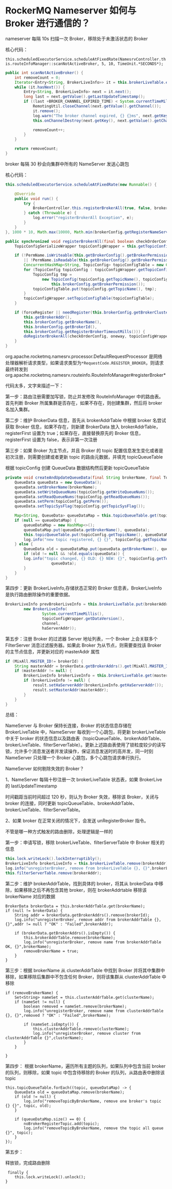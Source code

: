 # RockerMQ Nameserver 如何与 Broker 进行通信的？

nameserver 每隔 10s 扫描一次 Broker，移除处于未激活状态的 Broker

核心代码：

`this.scheduledExecutorService.scheduleAtFixedRate(NamesrvController.this.routeInfoManager::scanNotActiveBroker, 5, 10, TimeUnit.*SECONDS*);`

```java
public int scanNotActiveBroker() {
    int removeCount = 0;
    Iterator<Entry<String, BrokerLiveInfo>> it = this.brokerLiveTable.entrySet().iterator();
    while (it.hasNext()) {
        Entry<String, BrokerLiveInfo> next = it.next();
        long last = next.getValue().getLastUpdateTimestamp();
        if ((last +BROKER_CHANNEL_EXPIRED_TIME) < System.currentTimeMillis()) {
            RemotingUtil.closeChannel(next.getValue().getChannel());
            it.remove();
            log.warn("The broker channel expired, {} {}ms", next.getKey(),BROKER_CHANNEL_EXPIRED_TIME);
            this.onChannelDestroy(next.getKey(), next.getValue().getChannel());

            removeCount++;
        }
    }

    return removeCount;
}
```

broker 每隔 30 秒会向集群中所有的 NameServer 发送心跳包

核心代码：

```java
this.scheduledExecutorService.scheduleAtFixedRate(new Runnable() {

    @Override
    public void run() {
        try {
            BrokerController.this.registerBrokerAll(true, false, brokerConfig.isForceRegister());
        } catch (Throwable e) {
            log.error("registerBrokerAll Exception", e);
        }
    }
}, 1000 * 10, Math.max(10000, Math.min(brokerConfig.getRegisterNameServerPeriod(), 60000)), TimeUnit.MILLISECONDS);
```

```java
public synchronized void registerBrokerAll(final boolean checkOrderConfig, boolean oneway, boolean forceRegister) {
    TopicConfigSerializeWrapper topicConfigWrapper = this.getTopicConfigManager().buildTopicConfigSerializeWrapper();

    if (!PermName.isWriteable(this.getBrokerConfig().getBrokerPermission())
        || !PermName.isReadable(this.getBrokerConfig().getBrokerPermission())) {
        ConcurrentHashMap<String, TopicConfig> topicConfigTable = new ConcurrentHashMap<String, TopicConfig>();
        for (TopicConfig topicConfig : topicConfigWrapper.getTopicConfigTable().values()) {
            TopicConfig tmp =
                new TopicConfig(topicConfig.getTopicName(), topicConfig.getReadQueueNums(), topicConfig.getWriteQueueNums(),
                    this.brokerConfig.getBrokerPermission());
            topicConfigTable.put(topicConfig.getTopicName(), tmp);
        }
        topicConfigWrapper.setTopicConfigTable(topicConfigTable);
    }

    if (forceRegister || needRegister(this.brokerConfig.getBrokerClusterName(),
        this.getBrokerAddr(),
        this.brokerConfig.getBrokerName(),
        this.brokerConfig.getBrokerId(),
        this.brokerConfig.getRegisterBrokerTimeoutMills())) {
        doRegisterBrokerAll(checkOrderConfig, oneway, topicConfigWrapper);
    }
}
```

org.apache.rocketmq.namesrv.processor.DefaultRequestProcessor 是网络处理器解析请求类型，如果请求类型为`*RequestCode.REGISTER_BROKER`，则请求最终转发到 org.apache.rocketmq.namesrv.routeinfo.RouteInfoManager#registerBroker\*

代码太多，文字来描述一下：

第一步：路由注册需要加写锁，防止并发修改 RouteInfoManager 中的路由表。首先判断 Broker 所属集群是否存在，如果不存在，则创建集群，然后将 broker 名加入集群。

第二步：维护 BrokerData 信息，首先从 brokerAddrTable 中根据 broker 名尝试获取 Broker 信息，如果不存在，则新建 BrokerData 放入 brokerAddrTable，registerFirst 设置为 true；如果存在，直接替换原先的 Broker 信息，registerFirst 设置为 false，表示非第一次注册

第三步：如果 Broker 为主节点，并且 Broker 的 topic 配置信息发生变化或者是初次注册，则需要创建或者更新 topic 的路由元数据，并填充 topicQueueTable

根据 topicConfig 创建 QueueData 数据结构然后更新 topicQueueTable

```java
private void createAndUpdateQueueData(final String brokerName, final TopicConfig topicConfig) {
    QueueData queueData = new QueueData();
    queueData.setBrokerName(brokerName);
    queueData.setWriteQueueNums(topicConfig.getWriteQueueNums());
    queueData.setReadQueueNums(topicConfig.getReadQueueNums());
    queueData.setPerm(topicConfig.getPerm());
    queueData.setTopicSysFlag(topicConfig.getTopicSysFlag());

    Map<String, QueueData> queueDataMap = this.topicQueueTable.get(topicConfig.getTopicName());
    if (null == queueDataMap) {
        queueDataMap = new HashMap<>();
        queueDataMap.put(queueData.getBrokerName(), queueData);
        this.topicQueueTable.put(topicConfig.getTopicName(), queueDataMap);
        log.info("new topic registered, {} {}", topicConfig.getTopicName(), queueData);
    } else {
        QueueData old = queueDataMap.put(queueData.getBrokerName(), queueData);
        if (old != null && !old.equals(queueData)) {
        log.info("topic changed, {} OLD: {} NEW: {}", topicConfig.getTopicName(), old,
                    queueData);
        }
    }
}
```

第四步：更新 BrokerLiveInfo,存储状态正常的 Broker 信息表，BrokerLiveInfo 是执行路由删除操作的重要依据。

```java
BrokerLiveInfo prevBrokerLiveInfo = this.brokerLiveTable.put(brokerAddr,
        new BrokerLiveInfo(
                System.currentTimeMillis(),
                topicConfigWrapper.getDataVersion(),
                channel,
                haServerAddr));
```

第五步：注册 Broker 的过滤器 Server 地址列表，一个 Broker 上会关联多个 FilterServer 消息过滤服务器。如果此 Broker 为从节点，则需要查找该 Broker 的主节点信息，并更新对应的 masterAddr 属性

```java
if (MixAll.MASTER_ID!= brokerId) {
    String masterAddr = brokerData.getBrokerAddrs().get(MixAll.MASTER_ID);
    if (masterAddr != null) {
        BrokerLiveInfo brokerLiveInfo = this.brokerLiveTable.get(masterAddr);
        if (brokerLiveInfo != null) {
            result.setHaServerAddr(brokerLiveInfo.getHaServerAddr());
            result.setMasterAddr(masterAddr);
        }
    }
}
```

总结：

NameServer 与 Broker 保持长连接，Broker 的状态信息存储在 BrokerLiveTable 中，NameServer 每收到一个心跳包，将更新 brokerLiveTable 中关于 broker 的状态信息以及路由表（topicQueueTable、brokerAddrTable、brokerLiveTable、filterServerTable）。更新上述路由表使用了锁粒度较少的读写锁，允许多个消息发送者并发读操作，保证消息发送时的高并发，同一时刻 NameServer 只处理一个 Broker 心跳包，多个心跳包请求串行执行。

NameServer 如何剔除失效的 Broker？

1、NameServer 每隔十秒注册一次 brokerLiveTable 状态表，如果 BrokerLive 的 lastUpdateTimestamp

时间戳距当前时间超过 120 秒，则认为 Broker 失效，移除该 Broker，关闭与 broker 的连接，同时更新 topicQueueTable、brokerAddrTable、brokerLiveTable、filterServerTable。

2、如果 broker 在正常关闭的情况下，会发送 unRegisterBroker 指令。

不管是哪一种方式触发的路由删除，处理逻辑是一样的

第一步：申请写锁，移除 brokerLiveTable、filterServerTable 中 Broker 相关的信息

```java
this.lock.writeLock().lockInterruptibly();
BrokerLiveInfo brokerLiveInfo = this.brokerLiveTable.remove(brokerAddr);
log.info("unregisterBroker, remove from brokerLiveTable {}, {}",brokerLiveInfo != null ? "OK" : "Failed",brokerAddr);
this.filterServerTable.remove(brokerAddr);
```

第二步：维护 brokerAddrTable，找到具体的 broker，将其从 brokerData 中移除，如果移除之后不再包含其他 broker，则在 brokerAddrtable 移除该 brokerName 对应的数据

```
BrokerData brokerData = this.brokerAddrTable.get(brokerName);
if (null != brokerData) {
    String addr = brokerData.getBrokerAddrs().remove(brokerId);
    log.info("unregisterBroker, remove addr from brokerAddrTable {}, {}",addr != null ? "OK" : "Failed",brokerAddr);

    if (brokerData.getBrokerAddrs().isEmpty()) {
        this.brokerAddrTable.remove(brokerName);
        log.info("unregisterBroker, remove name from brokerAddrTable OK, {}",brokerName);
        removeBrokerName = true;
    }
}
```

第三步：根据 brokerName 从 clusterAddrTable 中找到 Broker 并将其中集群中移除，如果移除后集群中不包含任何 Broker，则将该集群从 clusterAddrTable 中移除

```
if (removeBrokerName) {
    Set<String> nameSet = this.clusterAddrTable.get(clusterName);
    if (nameSet != null) {
        boolean removed = nameSet.remove(brokerName);
        log.info("unregisterBroker, remove name from clusterAddrTable {}, {}",removed ? "OK" : "Failed",brokerName);

        if (nameSet.isEmpty()) {
            this.clusterAddrTable.remove(clusterName);
            log.info("unregisterBroker, remove cluster from clusterAddrTable {}",clusterName);
        }
    }

}
```

第四步： 根据 brokerName，遍历所有主题的队列，如果队列中包含当前 broker 的队列，则移除，如果 topic 中包含待移除的 Broker 的队列，从路由表中删除该 topic

```
this.topicQueueTable.forEach((topic, queueDataMap) -> {
    QueueData old = queueDataMap.remove(brokerName);
    if (old != null) {
        log.info("removeTopicByBrokerName, remove one broker's topic {} {}", topic, old);
    }

    if (queueDataMap.size() == 0) {
        noBrokerRegisterTopic.add(topic);
        log.info("removeTopicByBrokerName, remove the topic all queue {}", topic);
    }
});
```

第五步：

释放锁，完成路由删除

```
 finally {
    this.lock.writeLock().unlock();
}
```
